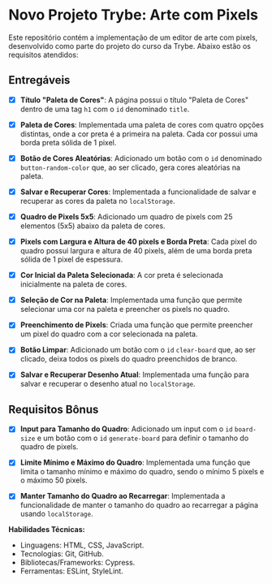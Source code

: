 # Novo Projeto Trybe: Arte com Pixels

Este repositório contém a implementação de um editor de arte com pixels, desenvolvido como parte do projeto do curso da Trybe. Abaixo estão os requisitos atendidos:

## Entregáveis

- [x] **Título "Paleta de Cores"**: A página possui o título "Paleta de Cores" dentro de uma tag `h1` com o `id` denominado `title`.

- [x] **Paleta de Cores**: Implementada uma paleta de cores com quatro opções distintas, onde a cor preta é a primeira na paleta. Cada cor possui uma borda preta sólida de 1 pixel.

- [x] **Botão de Cores Aleatórias**: Adicionado um botão com o `id` denominado `button-random-color` que, ao ser clicado, gera cores aleatórias na paleta.

- [x] **Salvar e Recuperar Cores**: Implementada a funcionalidade de salvar e recuperar as cores da paleta no `localStorage`.

- [x] **Quadro de Pixels 5x5**: Adicionado um quadro de pixels com 25 elementos (5x5) abaixo da paleta de cores.

- [x] **Pixels com Largura e Altura de 40 pixels e Borda Preta**: Cada pixel do quadro possui largura e altura de 40 pixels, além de uma borda preta sólida de 1 pixel de espessura.

- [x] **Cor Inicial da Paleta Selecionada**: A cor preta é selecionada inicialmente na paleta de cores.

- [x] **Seleção de Cor na Paleta**: Implementada uma função que permite selecionar uma cor na paleta e preencher os pixels no quadro.

- [x] **Preenchimento de Pixels**: Criada uma função que permite preencher um pixel do quadro com a cor selecionada na paleta.

- [x] **Botão Limpar**: Adicionado um botão com o `id` `clear-board` que, ao ser clicado, deixa todos os pixels do quadro preenchidos de branco.

- [x] **Salvar e Recuperar Desenho Atual**: Implementada uma função para salvar e recuperar o desenho atual no `localStorage`.

## Requisitos Bônus

- [x] **Input para Tamanho do Quadro**: Adicionado um input com o `id` `board-size` e um botão com o `id` `generate-board` para definir o tamanho do quadro de pixels.

- [x] **Limite Mínimo e Máximo do Quadro**: Implementada uma função que limita o tamanho mínimo e máximo do quadro, sendo o mínimo 5 pixels e o máximo 50 pixels.

- [x] **Manter Tamanho do Quadro ao Recarregar**: Implementada a funcionalidade de manter o tamanho do quadro ao recarregar a página usando `localStorage`.

**Habilidades Técnicas:**

- Linguagens: HTML, CSS, JavaScript.
- Tecnologias: Git, GitHub.
- Bibliotecas/Frameworks: Cypress.
- Ferramentas: ESLint, StyleLint.
